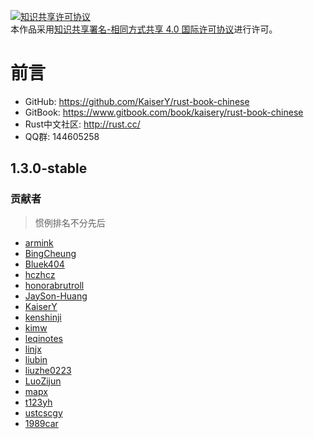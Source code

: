 <a rel="license" href="http://creativecommons.org/licenses/by-sa/4.0/"><img alt="知识共享许可协议" style="border-width:0" src="https://i.creativecommons.org/l/by-sa/4.0/88x31.png" /></a><br />本作品采用<a rel="license" href="http://creativecommons.org/licenses/by-sa/4.0/">知识共享署名-相同方式共享 4.0 国际许可协议</a>进行许可。

# 前言

* GitHub: https://github.com/KaiserY/rust-book-chinese
* GitBook: https://www.gitbook.com/book/kaisery/rust-book-chinese
* Rust中文社区: http://rust.cc/
* QQ群: 144605258

## 1.3.0-stable

### 贡献者
> 惯例排名不分先后

* [armink](https://github.com/armink)
* [BingCheung](https://github.com/BingCheung)
* [Bluek404](https://github.com/Bluek404)
* [hczhcz](https://github.com/hczhcz)
* [honorabrutroll](https://github.com/honorabrutroll)
* [JaySon-Huang](https://github.com/JaySon-Huang)
* [KaiserY](https://github.com/KaiserY)
* [kenshinji](https://github.com/kenshinji)
* [kimw](https://github.com/kimw)
* [leqinotes](https://github.com/leqinotes)
* [linjx](https://github.com/linjx)
* [liubin](https://github.com/liubin)
* [liuzhe0223](https://github.com/liuzhe0223)
* [LuoZijun](https://github.com/LuoZijun)
* [mapx](https://github.com/mapx)
* [t123yh](https://github.com/t123yh)
* [ustcscgy](https://github.com/ustcscgy)
* [1989car](https://github.com/1989car)

